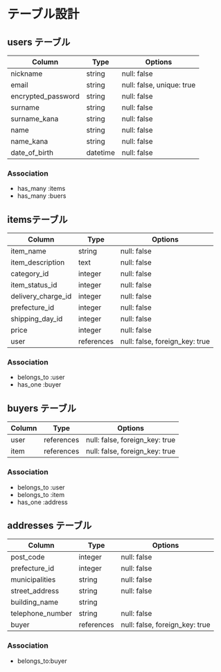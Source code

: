 # テーブル設計

## users テーブル

| Column             | Type     | Options     |
| ------------------ | -------- | ----------- |
| nickname           | string   | null: false |
| email              | string   | null: false, unique: true |
| encrypted_password | string   | null: false |
| surname            | string   | null: false |
| surname_kana       | string   | null: false |
| name               | string   | null: false |
| name_kana          | string   | null: false |
| date_of_birth      | datetime | null: false |

### Association

- has_many :items
- has_many :buers
<!-- - has_many :messages -->

##  itemsテーブル

| Column             | Type    | Options     |
| ------------------ | ------  | ----------- |
| item_name          | string  | null: false |
| item_description   | text    | null: false |
| category_id        | integer | null: false |
| item_status_id     | integer | null: false |
| delivery_charge_id | integer | null: false |
| prefecture_id      | integer | null: false |
| shipping_day_id    | integer | null: false |
| price              | integer | null: false |
| user               | references | null: false, foreign_key: true |

### Association

- belongs_to :user
- has_one :buyer
<!-- - has_many :messages -->

## buyers テーブル

| Column | Type       | Options                        |
| ------ | ---------- | ------------------------------ |
| user   | references | null: false, foreign_key: true |投稿者
| item   | references | null: false, foreign_key: true |

### Association

- belongs_to :user
- belongs_to :item
- has_one :address

## addresses テーブル

| Column           | Type         | Options                        |
| ---------------- | ------------ | ------------------------------ |
| post_code        | integer      | null: false                    |
| prefecture_id    | integer      | null: false                    |
| municipalities   | string       | null: false                    |
| street_address   | string       | null: false                    |
| building_name    | string       |                                |
| telephone_number | string       | null: false                    |
| buyer            | references   | null: false, foreign_key: true |


### Association

- belongs_to:buyer
